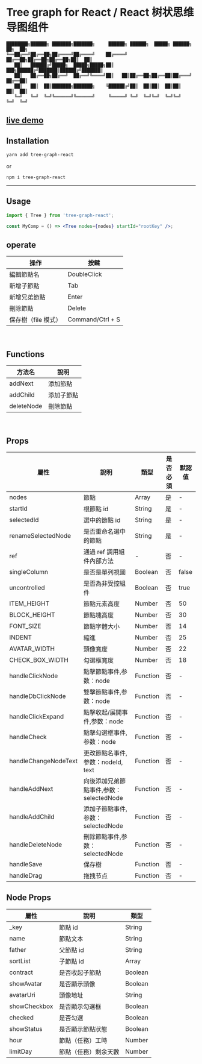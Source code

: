 # Tree graph for React / React 树状思维导图组件

```
████████╗██████╗ ███████╗███████╗     ██████╗ ██████╗  █████╗ ██████╗ ██╗  ██╗
╚══██╔══╝██╔══██╗██╔════╝██╔════╝    ██╔════╝ ██╔══██╗██╔══██╗██╔══██╗██║  ██║
   ██║   ██████╔╝█████╗  █████╗█████╗██║  ███╗██████╔╝███████║██████╔╝███████║
   ██║   ██╔══██╗██╔══╝  ██╔══╝╚════╝██║   ██║██╔══██╗██╔══██║██╔═══╝ ██╔══██║
   ██║   ██║  ██║███████╗███████╗    ╚██████╔╝██║  ██║██║  ██║██║     ██║  ██║
   ╚═╝   ╚═╝  ╚═╝╚══════╝╚══════╝     ╚═════╝ ╚═╝  ╚═╝╚═╝  ╚═╝╚═╝     ╚═╝  ╚═╝

```

## [live demo](https://jyoketsu.github.io/tree-graph-react/)

## Installation

```bash
yarn add tree-graph-react
```

or

```
npm i tree-graph-react
```

---

## Usage

```jsx
import { Tree } from 'tree-graph-react';

const MyComp = () => <Tree nodes={nodes} startId="rootKey" />;
```

## operate

| 操作                | 按鍵             |
| ------------------- | ---------------- |
| 編輯節點名          | DoubleClick      |
| 新增子節點          | Tab              |
| 新增兄弟節點        | Enter            |
| 刪除節點            | Delete           |
| 保存樹（file 模式） | Command/Ctrl + S |

<br/>

## Functions

| 方法名     | 說明       |
| ---------- | ---------- |
| addNext    | 添加節點   |
| addChild   | 添加子節點 |
| deleteNode | 刪除節點   |

<br/>

## Props

| 屬性                 | 說明                                    | 類型     | 是否必須 | 默認值 |
| -------------------- | --------------------------------------- | -------- | -------- | ------ |
| nodes                | 節點                                    | Array    | 是       | -      |
| startId              | 根節點 id                               | String   | 是       | -      |
| selectedId           | 選中的節點 id                           | String   | 是       | -      |
| renameSelectedNode   | 是否重命名選中的節點                    | String   | 是       | -      |
| ref                  | 通過 ref 調用組件內部方法               | -        | 否       | -      |
| singleColumn         | 是否是單列視圖                          | Boolean  | 否       | false  |
| uncontrolled         | 是否為非受控組件                        | Boolean  | 否       | true   |
| ITEM_HEIGHT          | 節點元素高度                            | Number   | 否       | 50     |
| BLOCK_HEIGHT         | 節點塊高度                              | Number   | 否       | 30     |
| FONT_SIZE            | 節點字體大小                            | Number   | 否       | 14     |
| INDENT               | 縮進                                    | Number   | 否       | 25     |
| AVATAR_WIDTH         | 頭像寬度                                | Number   | 否       | 22     |
| CHECK_BOX_WIDTH      | 勾選框寬度                              | Number   | 否       | 18     |
| handleClickNode      | 點擊節點事件,参数：node                 | Function | 否       | -      |
| handleDbClickNode    | 雙擊節點事件,参数：node                 | Function | 否       | -      |
| handleClickExpand    | 點擊收起/展開事件,参数：node            | Function | 否       | -      |
| handleCheck          | 點擊勾選框事件,参数：node               | Function | 否       | -      |
| handleChangeNodeText | 更改節點名事件,参数：nodeId, text       | Function | 否       | -      |
| handleAddNext        | 向後添加兄弟節點事件,参数：selectedNode | Function | 否       | -      |
| handleAddChild       | 添加子節點事件,参数：selectedNode       | Function | 否       | -      |
| handleDeleteNode     | 刪除節點事件,参数：selectedNode         | Function | 否       | -      |
| handleSave           | 保存樹                                  | Function | 否       | -      |
| handleDrag           | 拖拽节点                                | Function | 否       | -      |

## Node Props

| 屬性         | 說明                 | 類型    |
| ------------ | -------------------- | ------- |
| \_key        | 節點 id              | String  |
| name         | 節點文本             | String  |
| father       | 父節點 id            | String  |
| sortList     | 子節點 id            | Array   |
| contract     | 是否收起子節點       | Boolean |
| showAvatar   | 是否顯示頭像         | Boolean |
| avatarUri    | 頭像地址             | String  |
| showCheckbox | 是否顯示勾選框       | Boolean |
| checked      | 是否勾選             | Boolean |
| showStatus   | 是否顯示節點狀態     | Boolean |
| hour         | 節點（任務）工時     | Number  |
| limitDay     | 節點（任務）剩余天數 | Number  |
